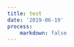 ```yaml
---
title: test
date: '2019-06-19'
process:
    markdown: false
---
```


<script defer
  src="http://commento.example.com/js/commento.js"
  data-auto-init="true">
</script>
<div id="commento"></div>

